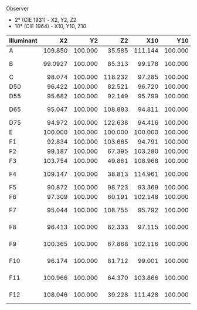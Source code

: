 Observer   
 - 2° (CIE 1931) - X2, Y2, Z2  
 - 10° (CIE 1964) - X10, Y10, Z10


| Illuminant |      X2 |      Y2 |      Z2 |     X10 |     Y10 |     Z10 | Note                                |
|:-----------|--------:|--------:|--------:|--------:|--------:|--------:|:------------------------------------|
| A          | 109.850 | 100.000 |  35.585 | 111.144 | 100.000 |  35.200 | Incandescent/tungsten               |
| B          | 99.0927 | 100.000 |  85.313 |  99.178 | 100.000 | 84.3493 | Old direct sunlight at noon         |
| C          |  98.074 | 100.000 | 118.232 |  97.285 | 100.000 | 116.145 | Old daylight                        |
| D50        |  96.422 | 100.000 |  82.521 |  96.720 | 100.000 |  81.427 | ICC profile PCS                     |
| D55        |  95.682 | 100.000 |  92.149 |  95.799 | 100.000 |  90.926 | Mid-morning daylight                |
| D65        |  95.047 | 100.000 | 108.883 |  94.811 | 100.000 | 107.304 | Daylight, sRGB, Adobe-RGB           |
| D75        |  94.972 | 100.000 | 122.638 |  94.416 | 100.000 | 120.641 | North sky daylight                  |
| E          | 100.000 | 100.000 | 100.000 | 100.000 | 100.000 | 100.000 | Equal energy                        |
| F1         |  92.834 | 100.000 | 103.665 |  94.791 | 100.000 | 103.191 | Daylight Fluorescent                |
| F2         |  99.187 | 100.000 |  67.395 | 103.280 | 100.000 |  69.026 | Cool fluorescent                    |
| F3         | 103.754 | 100.000 |  49.861 | 108.968 | 100.000 |  51.965 | White Fluorescent                   |
| F4         | 109.147 | 100.000 |  38.813 | 114.961 | 100.000 |  40.963 | Warm White Fluorescent              |
| F5         |  90.872 | 100.000 |  98.723 |  93.369 | 100.000 |  98.636 | Daylight Fluorescent                |
| F6         |  97.309 | 100.000 |  60.191 | 102.148 | 100.000 |  62.074 | Lite White Fluorescent              |
| F7         |  95.044 | 100.000 | 108.755 |  95.792 | 100.000 | 107.687 | Daylight fluorescent, D65 simulator | 
| F8         |  96.413 | 100.000 |  82.333 |  97.115 | 100.000 |  81.135 | Sylvania F40, D50 simulator         |
| F9         | 100.365 | 100.000 |  67.868 | 102.116 | 100.000 |  67.826 | Cool White Fluorescent              |
| F10        |  96.174 | 100.000 |  81.712 |  99.001 | 100.000 |  83.134 | Ultralume 50, Philips TL85          |
| F11        | 100.966 | 100.000 |  64.370 | 103.866 | 100.000 |  65.627 | Ultralume 40, Philips TL84          |
| F12        | 108.046 | 100.000 |  39.228 | 111.428 | 100.000 |  40.353 | Ultralume 30, Philips TL83          |
